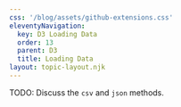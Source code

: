 ```yaml
---
css: '/blog/assets/github-extensions.css'
eleventyNavigation:
  key: D3 Loading Data
  order: 13
  parent: D3
  title: Loading Data
layout: topic-layout.njk
---
```


TODO: Discuss the `csv` and `json` methods.
